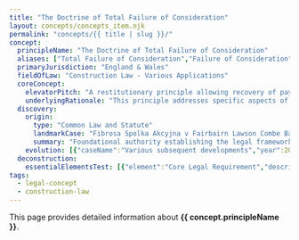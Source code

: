 ```yaml
---
title: "The Doctrine of Total Failure of Consideration"
layout: concepts/concepts_item.njk
permalink: "concepts/{{ title | slug }}/"
concept:
  principleName: "The Doctrine of Total Failure of Consideration"
  aliases: ["Total Failure of Consideration","Failure of Consideration","Restitution","Unjust Enrichment"]
  primaryJurisdiction: "England & Wales"
  fieldOfLaw: "Construction Law - Various Applications"
  coreConcept:
    elevatorPitch: "A restitutionary principle allowing recovery of payments where the consideration has totally failed, returning parties to their pre-contractual position."
    underlyingRationale: "This principle addresses specific aspects of construction law relationships and liabilities, providing structured legal framework for the doctrine of total failure of consideration issues."
  discovery:
    origin:
      type: "Common Law and Statute"
      landmarkCase: "Fibrosa Spolka Akcyjna v Fairbairn Lawson Combe Barbour Ltd [1943] AC 32"
      summary: "Foundational authority establishing the legal framework for the doctrine of total failure of consideration in construction and commercial law contexts."
    evolution: [{"caseName":"Various subsequent developments","year":2000,"contribution":"Continued judicial and legislative refinement of the principle's application and scope in modern construction law."}]
  deconstruction:
    essentialElementsTest: [{"element":"Core Legal Requirement","description":"The fundamental requirement that must be established to successfully apply the doctrine of total failure of consideration in construction law contexts."},{"element":"Factual Foundation","description":"The specific factual circumstances that must exist to trigger application of this legal principle."},{"element":"Legal Consequence Test","description":"The test for determining when the principle's legal consequences should apply to the particular circumstances."}]
tags: 
  - legal-concept
  - construction-law
---
```


This page provides detailed information about **{{ concept.principleName }}**.
